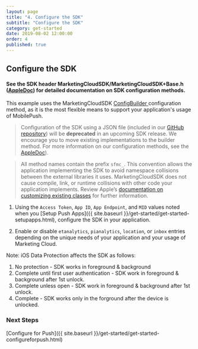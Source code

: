 ```yaml
---
layout: page
title: "4. Configure the SDK"
subtitle: "Configure the SDK"
category: get-started
date: 2019-08-02 12:00:00
order: 4
published: true
---
```


## Configure the SDK

#### See the SDK header MarketingCloudSDK/MarketingCloudSDK+Base.h ([AppleDoc](https://salesforce-marketingcloud.github.io/MarketingCloudSDK-iOS/appledoc/Classes/MarketingCloudSDK.html)) for detailed documentation on SDK configuration methods.

This example uses the MarketingCloudSDK [ConfigBuilder ](https://salesforce-marketingcloud.github.io/MarketingCloudSDK-iOS/appledoc/Classes/MarketingCloudSDK.html#//api/name/sfmc_configureWithDictionary:error:) configuration method, as it is the most flexible means to support your application's usage of MobilePush.

> Configuration of the SDK using a JSON file (included in our [GitHub repository](https://github.com/salesforce-marketingcloud/MarketingCloudSDK-iOS)) will be **deprecated** in an upcoming SDK release. We encourage you to move existing implementations to the builder method. For more information on our configuration methods, see the [AppleDoc](https://salesforce-marketingcloud.github.io/MarketingCloudSDK-iOS/appledoc/Classes/MarketingCloudSDK.html)).

> All method names contain the prefix `sfmc_`. This convention allows the application implementing the SDK to avoid namespace collisions between the external libraries it uses. MarketingCloudSDK does not cause compile, link, or runtime collisions with other code your application implements. Review Apple’s [documentation on customizing existing classes](https://developer.apple.com/library/content/documentation/Cocoa/Conceptual/ProgrammingWithObjectiveC/CustomizingExistingClasses/CustomizingExistingClasses.html#//apple_ref/doc/uid/TP40011210-CH6-SW4) for further information.

1. Using the `Access Token`, `App ID`, `App Endpoint`, and `MID` values noted when you [Setup Push Apps]({{ site.baseurl }}/get-started/get-started-setupapps.html), configure the SDK in your application.

    <script src="https://gist.github.com/018c4f6f89501a4599031a701563441b.js"></script>

1. Enable or disable `etanalytics`, `pianalytics`, `location`, or `inbox` entries depending on the unique needs of your application and your usage of Marketing Cloud.

Note: iOS Data Protection affects the SDK as follows:
1. No protection - SDK works in foreground & background
2. Complete until first user authentication - SDK work in foreground & background after 1st unlock.
3. Complete unless open - SDK work in foreground & background after 1st unlock.
4. Complete - SDK works only in the forground after the device is unlocked.

  
### Next Steps

[Configure for Push]({{ site.baseurl }}/get-started/get-started-configureforpush.html)
